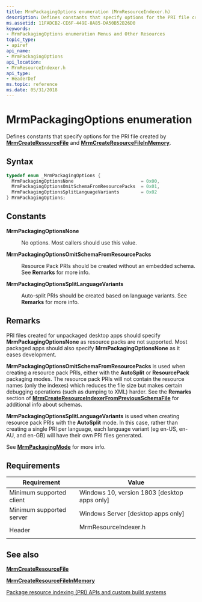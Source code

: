 ```yaml
---
title: MrmPackagingOptions enumeration (MrmResourceIndexer.h)
description: Defines constants that specify options for the PRI file created by MrmCreateResourceFile and MrmCreateResourceFileInMemory.
ms.assetid: 11FADCB2-CE6F-449E-8A85-DA50B52B26D0
keywords:
- MrmPackagingOptions enumeration Menus and Other Resources
topic_type:
- apiref
api_name:
- MrmPackagingOptions
api_location:
- MrmResourceIndexer.h
api_type:
- HeaderDef
ms.topic: reference
ms.date: 05/31/2018
---
```


# MrmPackagingOptions enumeration

Defines constants that specify options for the PRI file created by [**MrmCreateResourceFile**](mrmcreateresourcefile.md) and 
[**MrmCreateResourceFileInMemory**](mrmcreateresourcefileinmemory.md).

## Syntax


```C++
typedef enum _MrmPackagingOptions { 
  MrmPackagingOptionsNone                         = 0x00,
  MrmPackagingOptionsOmitSchemaFromResourcePacks  = 0x01,
  MrmPackagingOptionsSplitLanguageVariants        = 0x02
} MrmPackagingOptions;
```



## Constants

<dl> <dt>

<span id="MrmPackagingOptionsNone"></span><span id="mrmpackagingoptionsnone"></span><span id="MRMPACKAGINGOPTIONSNONE"></span>**MrmPackagingOptionsNone**
</dt> <dd>

No options. Most callers should use this value.

</dd> <dt>

<span id="MrmPackagingOptionsOmitSchemaFromResourcePacks"></span><span id="mrmpackagingoptionsomitschemafromresourcepacks"></span><span id="MRMPACKAGINGOPTIONSOMITSCHEMAFROMRESOURCEPACKS"></span>**MrmPackagingOptionsOmitSchemaFromResourcePacks**
</dt> <dd>

Resource Pack PRIs should be created without an embedded schema. See **Remarks** for more info.

</dd> <dt>

<span id="MrmPackagingOptionsSplitLanguageVariants"></span><span id="mrmpackagingoptionssplitlanguagevariants"></span><span id="MRMPACKAGINGOPTIONSSPLITLANGUAGEVARIANTS"></span>**MrmPackagingOptionsSplitLanguageVariants**
</dt> <dd>

Auto-split PRIs should be created based on language variants. See **Remarks** for more info.

</dd> </dl>

## Remarks

PRI files created for unpackaged desktop apps should specify **MrmPackagingOptionsNone** as resource packs are
not supported. Most packaged apps should also specify **MrmPackagingOptionsNone** as it eases development.

**MrmPackagingOptionsOmitSchemaFromResourcePacks** is used when creating a resource pack PRIs, either 
with the **AutoSplit** or **ResourcePack** packaging modes. The resource pack PRIs will not contain the
resource names (only the indexes) which reduces the file size but makes certain debugging operations 
(such as dumping to XML) harder. See the **Remarks** section of 
[**MrmCreateResourceIndexerFromPreviousSchemaFile**](mrmcreateresourceindexerfrompreviousschemafile.md)
for additional info about schemas.

**MrmPackagingOptionsSplitLanguageVariants** is used when creating resource pack PRIs with the **AutoSplit**
mode. In this case, rather than creating a single PRI per language, each language variant (eg en-US, en-AU, 
and en-GB) will have their own PRI files generated.

See [**MrmPackagingMode**](mrmpackagingmode.md) for more info.

## Requirements



| Requirement | Value |
|-------------------------------------|-------------------------------------------------------------------------------------------------|
| Minimum supported client<br/> | Windows 10, version 1803 \[desktop apps only\]<br/>                                       |
| Minimum supported server<br/> | Windows Server \[desktop apps only\]<br/>                                                 |
| Header<br/>                   | <dl> <dt>MrmResourceIndexer.h</dt> </dl> |



## See also

<dl> <dt>

[**MrmCreateResourceFile**](mrmcreateresourcefile.md)
</dt> </dl>
<dl> <dt>

[**MrmCreateResourceFileInMemory**](mrmcreateresourcefileinmemory.md)
</dt> </dl>
<dl> <dt>

[Package resource indexing (PRI) APIs and custom build systems](/windows/uwp/app-resources/pri-apis-custom-build-systems)
</dt> </dl>